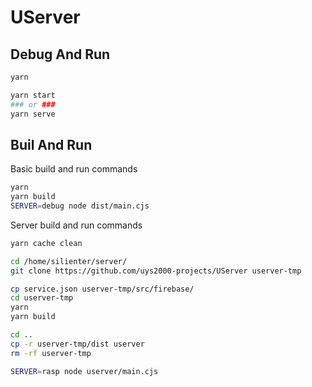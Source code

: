 # UServer

## Debug And Run

```bash
yarn

yarn start 
### or ###
yarn serve
```
## Buil And Run

Basic build and run commands

```bash
yarn
yarn build
SERVER=debug node dist/main.cjs
```

Server build and run commands
```bash
yarn cache clean

cd /home/silienter/server/
git clone https://github.com/uys2000-projects/UServer userver-tmp

cp service.json userver-tmp/src/firebase/
cd userver-tmp
yarn
yarn build

cd ..
cp -r userver-tmp/dist userver
rm -rf userver-tmp

SERVER=rasp node userver/main.cjs
```